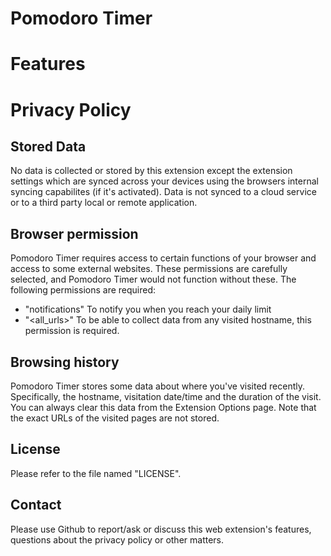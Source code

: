 # Pomodoro Timer



# Features

# Privacy Policy
## Stored Data
No data is collected or stored by this extension except the extension settings which are synced across your devices using the browsers internal syncing capabilites (if it's activated). Data is not synced to a cloud service or to a third party local or remote application. 

## Browser permission 
Pomodoro Timer requires access to certain functions of your browser and access to some external websites. These permissions are carefully selected, and Pomodoro Timer would not function without these. The following permissions are required: 
- "notifications"
To notify you when you reach your daily limit
- "<all_urls>"
To be able to collect data from any visited hostname, this permission is required. 

## Browsing history
Pomodoro Timer stores some data about where you've visited recently. Specifically, the hostname, visitation date/time and the duration of the visit. You can always clear this data from the Extension Options page. Note that the exact URLs of the visited pages are not stored. 

## License
Please refer to the file named "LICENSE".

## Contact 
Please use Github to report/ask or discuss this web extension's features, questions about the privacy policy or other matters. 


